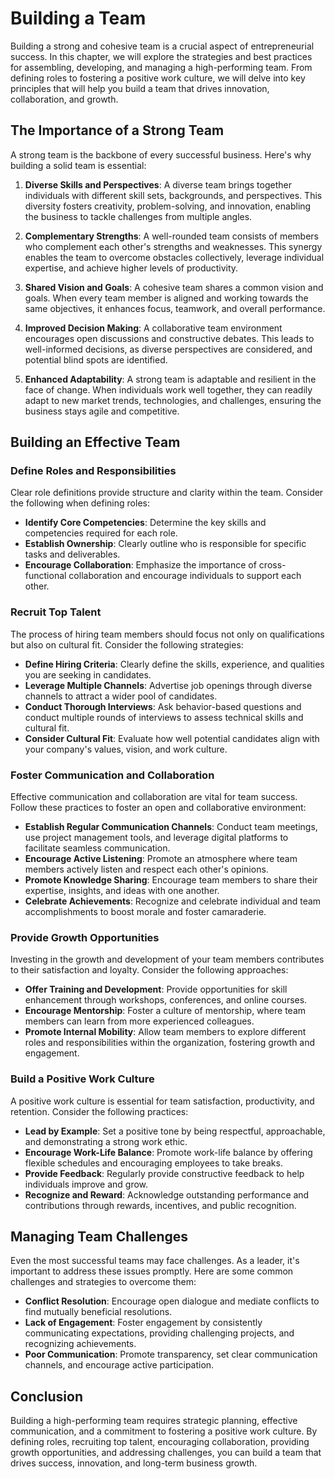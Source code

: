Building a Team
========================

Building a strong and cohesive team is a crucial aspect of entrepreneurial success. In this chapter, we will explore the strategies and best practices for assembling, developing, and managing a high-performing team. From defining roles to fostering a positive work culture, we will delve into key principles that will help you build a team that drives innovation, collaboration, and growth.

The Importance of a Strong Team
-------------------------------

A strong team is the backbone of every successful business. Here's why building a solid team is essential:

1. **Diverse Skills and Perspectives**: A diverse team brings together individuals with different skill sets, backgrounds, and perspectives. This diversity fosters creativity, problem-solving, and innovation, enabling the business to tackle challenges from multiple angles.

2. **Complementary Strengths**: A well-rounded team consists of members who complement each other's strengths and weaknesses. This synergy enables the team to overcome obstacles collectively, leverage individual expertise, and achieve higher levels of productivity.

3. **Shared Vision and Goals**: A cohesive team shares a common vision and goals. When every team member is aligned and working towards the same objectives, it enhances focus, teamwork, and overall performance.

4. **Improved Decision Making**: A collaborative team environment encourages open discussions and constructive debates. This leads to well-informed decisions, as diverse perspectives are considered, and potential blind spots are identified.

5. **Enhanced Adaptability**: A strong team is adaptable and resilient in the face of change. When individuals work well together, they can readily adapt to new market trends, technologies, and challenges, ensuring the business stays agile and competitive.

Building an Effective Team
--------------------------

### Define Roles and Responsibilities

Clear role definitions provide structure and clarity within the team. Consider the following when defining roles:

* **Identify Core Competencies**: Determine the key skills and competencies required for each role.
* **Establish Ownership**: Clearly outline who is responsible for specific tasks and deliverables.
* **Encourage Collaboration**: Emphasize the importance of cross-functional collaboration and encourage individuals to support each other.

### Recruit Top Talent

The process of hiring team members should focus not only on qualifications but also on cultural fit. Consider the following strategies:

* **Define Hiring Criteria**: Clearly define the skills, experience, and qualities you are seeking in candidates.
* **Leverage Multiple Channels**: Advertise job openings through diverse channels to attract a wider pool of candidates.
* **Conduct Thorough Interviews**: Ask behavior-based questions and conduct multiple rounds of interviews to assess technical skills and cultural fit.
* **Consider Cultural Fit**: Evaluate how well potential candidates align with your company's values, vision, and work culture.

### Foster Communication and Collaboration

Effective communication and collaboration are vital for team success. Follow these practices to foster an open and collaborative environment:

* **Establish Regular Communication Channels**: Conduct team meetings, use project management tools, and leverage digital platforms to facilitate seamless communication.
* **Encourage Active Listening**: Promote an atmosphere where team members actively listen and respect each other's opinions.
* **Promote Knowledge Sharing**: Encourage team members to share their expertise, insights, and ideas with one another.
* **Celebrate Achievements**: Recognize and celebrate individual and team accomplishments to boost morale and foster camaraderie.

### Provide Growth Opportunities

Investing in the growth and development of your team members contributes to their satisfaction and loyalty. Consider the following approaches:

* **Offer Training and Development**: Provide opportunities for skill enhancement through workshops, conferences, and online courses.
* **Encourage Mentorship**: Foster a culture of mentorship, where team members can learn from more experienced colleagues.
* **Promote Internal Mobility**: Allow team members to explore different roles and responsibilities within the organization, fostering growth and engagement.

### Build a Positive Work Culture

A positive work culture is essential for team satisfaction, productivity, and retention. Consider the following practices:

* **Lead by Example**: Set a positive tone by being respectful, approachable, and demonstrating a strong work ethic.
* **Encourage Work-Life Balance**: Promote work-life balance by offering flexible schedules and encouraging employees to take breaks.
* **Provide Feedback**: Regularly provide constructive feedback to help individuals improve and grow.
* **Recognize and Reward**: Acknowledge outstanding performance and contributions through rewards, incentives, and public recognition.

Managing Team Challenges
------------------------

Even the most successful teams may face challenges. As a leader, it's important to address these issues promptly. Here are some common challenges and strategies to overcome them:

* **Conflict Resolution**: Encourage open dialogue and mediate conflicts to find mutually beneficial resolutions.
* **Lack of Engagement**: Foster engagement by consistently communicating expectations, providing challenging projects, and recognizing achievements.
* **Poor Communication**: Promote transparency, set clear communication channels, and encourage active participation.

Conclusion
----------

Building a high-performing team requires strategic planning, effective communication, and a commitment to fostering a positive work culture. By defining roles, recruiting top talent, encouraging collaboration, providing growth opportunities, and addressing challenges, you can build a team that drives success, innovation, and long-term business growth.
